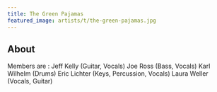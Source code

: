```yaml
---
title: The Green Pajamas
featured_image: artists/t/the-green-pajamas.jpg
---
```

## About

Members are :
Jeff Kelly (Guitar, Vocals)
Joe Ross (Bass, Vocals)
Karl Wilhelm (Drums)
Eric Lichter (Keys, Percussion, Vocals)
Laura Weller (Vocals, Guitar)

